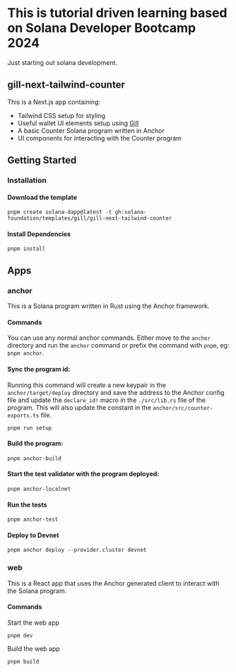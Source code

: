 # This is tutorial driven learning based on Solana Developer Bootcamp 2024

Just starting out solana development.

## gill-next-tailwind-counter

This is a Next.js app containing:

- Tailwind CSS setup for styling
- Useful wallet UI elements setup using [Gill](https://gill.site/)
- A basic Counter Solana program written in Anchor
- UI components for interacting with the Counter program

## Getting Started

### Installation

#### Download the template

```shell
pnpm create solana-dapp@latest -t gh:solana-foundation/templates/gill/gill-next-tailwind-counter
```

#### Install Dependencies

```shell
pnpm install
```

## Apps

### anchor

This is a Solana program written in Rust using the Anchor framework.

#### Commands

You can use any normal anchor commands. Either move to the `anchor` directory and run the `anchor` command or prefix the
command with `pnpm`, eg: `pnpm anchor`.

#### Sync the program id:

Running this command will create a new keypair in the `anchor/target/deploy` directory and save the address to the
Anchor config file and update the `declare_id!` macro in the `./src/lib.rs` file of the program. This will also update
the constant in the `anchor/src/counter-exports.ts` file.

```shell
pnpm run setup
```

#### Build the program:

```shell
pnpm anchor-build
```

#### Start the test validator with the program deployed:

```shell
pnpm anchor-localnet
```

#### Run the tests

```shell
pnpm anchor-test
```

#### Deploy to Devnet

```shell
pnpm anchor deploy --provider.cluster devnet
```

### web

This is a React app that uses the Anchor generated client to interact with the Solana program.

#### Commands

Start the web app

```shell
pnpm dev
```

Build the web app

```shell
pnpm build
```
